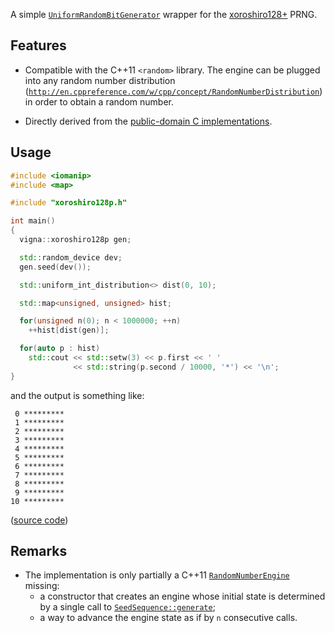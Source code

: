 A simple [`UniformRandomBitGenerator`](http://en.cppreference.com/w/cpp/concept/UniformRandomBitGenerator) wrapper for the [xoroshiro128+](http://xoroshiro.di.unimi.it/) PRNG.

## Features

- Compatible with the C++11 `<random>` library.
  The engine can be plugged into any random number distribution ([`http://en.cppreference.com/w/cpp/concept/RandomNumberDistribution`](http://en.cppreference.com/w/cpp/concept/RandomNumberDistribution)) in order to obtain a random number.

- Directly derived from the [public-domain C implementations](http://xoroshiro.di.unimi.it/xoroshiro128plus.c).

## Usage

```c++
#include <iomanip>
#include <map>

#include "xoroshiro128p.h"

int main()
{
  vigna::xoroshiro128p gen;

  std::random_device dev;
  gen.seed(dev());

  std::uniform_int_distribution<> dist(0, 10);

  std::map<unsigned, unsigned> hist;

  for(unsigned n(0); n < 1000000; ++n)
    ++hist[dist(gen)];

  for(auto p : hist)
    std::cout << std::setw(3) << p.first << ' '
              << std::string(p.second / 10000, '*') << '\n';
}
```

and the output is something like:

```
 0 *********
 1 *********
 2 *********
 3 *********
 4 *********
 5 *********
 6 *********
 7 *********
 8 *********
 9 *********
10 *********
```

([source code](https://github.com/morinim/xoroshiro128p/blob/master/example.cc))

## Remarks

- The implementation is only partially a C++11 [`RandomNumberEngine`](http://en.cppreference.com/w/cpp/concept/RandomNumberEngine) missing:
  - a constructor that creates an engine whose initial state is determined by a single call to [`SeedSequence::generate`](http://en.cppreference.com/w/cpp/concept/SeedSequence);
  - a way to advance the engine state as if by `n` consecutive calls.
